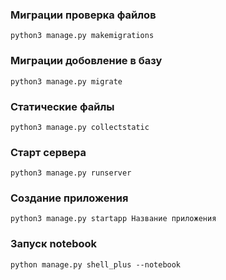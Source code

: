 ### Миграции проверка файлов
    python3 manage.py makemigrations

### Миграции добовление в базу
    python3 manage.py migrate
    
### Статические файлы
    python3 manage.py collectstatic

### Старт сервера
    python3 manage.py runserver

### Создание приложения
    python3 manage.py startapp Название приложения

### Запуск notebook
    python manage.py shell_plus --notebook
